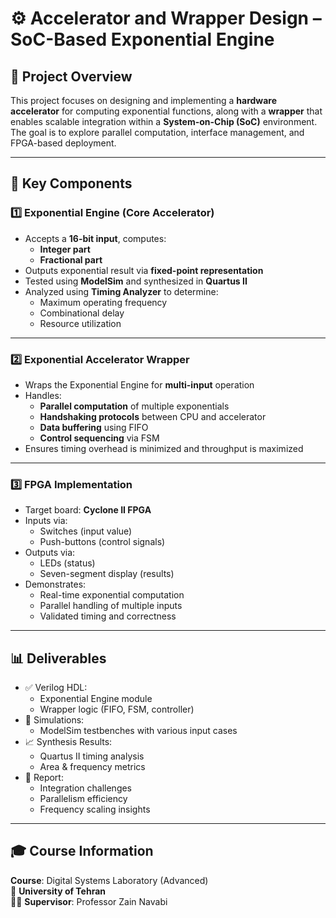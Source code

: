 # ⚙️ Accelerator and Wrapper Design – SoC-Based Exponential Engine

## 📘 Project Overview
This project focuses on designing and implementing a **hardware accelerator** for computing exponential functions, along with a **wrapper** that enables scalable integration within a **System-on-Chip (SoC)** environment. The goal is to explore parallel computation, interface management, and FPGA-based deployment.

---

## 🔧 Key Components

### 1️⃣ Exponential Engine (Core Accelerator)
- Accepts a **16-bit input**, computes:
  - **Integer part**
  - **Fractional part**
- Outputs exponential result via **fixed-point representation**
- Tested using **ModelSim** and synthesized in **Quartus II**
- Analyzed using **Timing Analyzer** to determine:
  - Maximum operating frequency
  - Combinational delay
  - Resource utilization

---

### 2️⃣ Exponential Accelerator Wrapper
- Wraps the Exponential Engine for **multi-input** operation
- Handles:
  - **Parallel computation** of multiple exponentials
  - **Handshaking protocols** between CPU and accelerator
  - **Data buffering** using FIFO
  - **Control sequencing** via FSM
- Ensures timing overhead is minimized and throughput is maximized

---

### 3️⃣ FPGA Implementation
- Target board: **Cyclone II FPGA**
- Inputs via:
  - Switches (input value)
  - Push-buttons (control signals)
- Outputs via:
  - LEDs (status)
  - Seven-segment display (results)
- Demonstrates:
  - Real-time exponential computation
  - Parallel handling of multiple inputs
  - Validated timing and correctness

---

## 📊 Deliverables

- ✅ Verilog HDL:
  - Exponential Engine module
  - Wrapper logic (FIFO, FSM, controller)
- 🧪 Simulations:
  - ModelSim testbenches with various input cases
- 📈 Synthesis Results:
  - Quartus II timing analysis
  - Area & frequency metrics
- 📄 Report:
  - Integration challenges
  - Parallelism efficiency
  - Frequency scaling insights

---

## 🎓 Course Information

**Course**: Digital Systems Laboratory (Advanced)  
📍 **University of Tehran**  
👨‍🏫 **Supervisor**: Professor Zain Navabi
